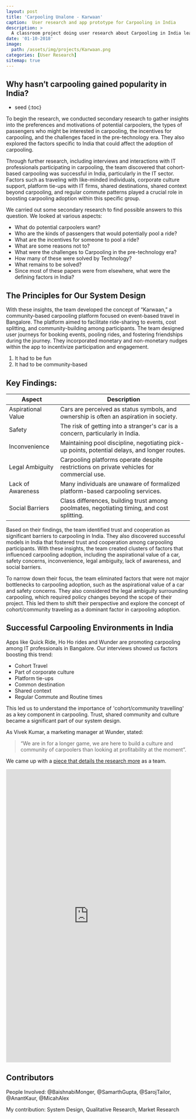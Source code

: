 ```yaml
---
layout: post
title: 'Carpooling Unalone - Karwaan'
caption:  User research and app prototype for Carpooling in India 
description: >
  A classroom project doing user research about Carpooling in India leading to a design
date: '01-10-2018'
image: 
  path: /assets/img/projects/Karwaan.png
categories: [User Research]
sitemap: true
---
```



## Why hasn’t carpooling gained popularity in India?
* seed
{:toc}

To begin the research, we conducted secondary research to gather insights into the preferences and motivations of potential carpoolers, the types of passengers who might be interested in carpooling, the incentives for carpooling, and the challenges faced in the pre-technology era. They also explored the factors specific to India that could affect the adoption of carpooling.


Through further research, including interviews and interactions with IT professionals participating in carpooling, the team discovered that cohort-based carpooling was successful in India, particularly in the IT sector. Factors such as traveling with like-minded individuals, corporate culture support, platform tie-ups with IT firms, shared destinations, shared context beyond carpooling, and regular commute patterns played a crucial role in boosting carpooling adoption within this specific group.

We carried out some secondary research to find possible answers to this question. We looked at various aspects:

- What do potential carpoolers want?
- Who are the kinds of passengers that would potentially pool a ride?
- What are the incentives for someone to pool a ride?
- What are some reasons not to?
- What were the challenges to Carpooling in the pre-technology era?
- How many of these were solved by Technology?
- What remains to be solved?
- Since most of these papers were from elsewhere, what were the defining factors in India?



## The Principles for Our System Design
With these insights, the team developed the concept of “Karwaan,” a community-based carpooling platform focused on event-based travel in Bangalore. The platform aimed to facilitate ride-sharing to events, cost splitting, and community-building among participants. The team designed user journeys for booking events, pooling rides, and fostering friendships during the journey. They incorporated monetary and non-monetary nudges within the app to incentivize participation and engagement.

1. It had to be fun
2. It had to be community-based

## Key Findings:

| Aspect | Description |
| ---- | ---- |
| Aspirational Value | Cars are perceived as status symbols, and ownership is often an aspiration in society. |
| Safety | The risk of getting into a stranger's car is a concern, particularly in India. |
| Inconvenience | Maintaining pool discipline, negotiating pick-up points, potential delays, and longer routes. |
| Legal Ambiguity | Carpooling platforms operate despite restrictions on private vehicles for commercial use. |
| Lack of Awareness | Many individuals are unaware of formalized platform-based carpooling services. |
| Social Barriers | Class differences, building trust among poolmates, negotiating timing, and cost splitting. |

Based on their findings, the team identified trust and cooperation as significant barriers to carpooling in India. They also discovered successful models in India that fostered trust and cooperation among carpooling participants. With these insights, the team created clusters of factors that influenced carpooling adoption, including the aspirational value of a car, safety concerns, inconvenience, legal ambiguity, lack of awareness, and social barriers.

To narrow down their focus, the team eliminated factors that were not major bottlenecks to carpooling adoption, such as the aspirational value of a car and safety concerns. They also considered the legal ambiguity surrounding carpooling, which required policy changes beyond the scope of their project. This led them to shift their perspective and explore the concept of cohort/community traveling as a dominant factor in carpooling adoption.



## Successful Carpooling Environments in India

Apps like Quick Ride, Ho Ho rides and Wunder are promoting carpooling among IT professionals in Bangalore. Our interviews showed us factors boosting this trend:

- Cohort Travel
- Part of corporate culture
- Platform tie-ups
- Common destination
- Shared context
- Regular Commute and Routine times

This led us to understand the importance of 'cohort/community travelling' as a key component in carpooling. Trust, shared community and culture became a significant part of our system design.

As Vivek Kumar, a marketing manager at Wunder, stated:

>“We are in for a longer game, we are here to build a culture and community of carpoolers than looking at profitability at the moment”.

We came up with a [piece that details the research more](https://medium.com/exploring-ride-sharing-systems-at-scale/creating-a-community-based-carpooling-system-afbac6b732cb) as a team. 

<iframe style="border: 1px solid rgba(0, 0, 0, 0.1);" width="450" height="800" src="https://www.figma.com/embed?embed_host=share&url=https%3A%2F%2Fwww.figma.com%2Fproto%2FlGZklLSlFA2yjPxmcyykud%2FKarwaan%3Ftype%3Ddesign%26node-id%3D1-2318%26t%3DmBKBIBjbD6xK6YN2-1%26scaling%3Dmin-zoom%26page-id%3D35%253A0%26starting-point-node-id%3D1%253A2318%26mode%3Ddesign" allowfullscreen></iframe>

## Contributors

People Involved: @BaishnabiMonger, @SamarthGupta, @SarojTailor, @AnantKaur, @MicahAlex

My contribution: System Design, Qualitative Research, Market Research
